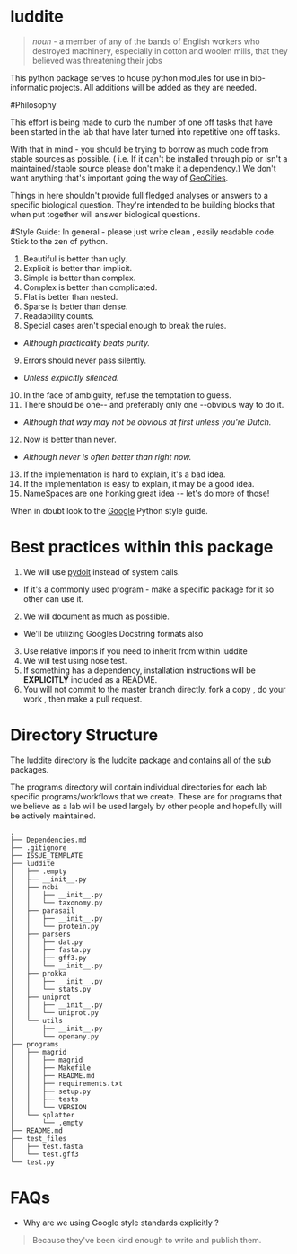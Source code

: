# luddite

> *noun* - a member of any of the bands of English workers who destroyed machinery, especially in cotton and woolen mills, that they believed was threatening their jobs 

This python package serves to house python modules for use in bio-informatic projects. All additions will be added as they are needed. 

#Philosophy

This effort is being made to curb the number of one off tasks that have been started in the lab that have later turned into repetitive one off tasks. 

With that in mind - you should be trying to borrow as much code from stable sources as possible. ( i.e. If it can't be installed through pip or isn't a maintained/stable source please don't make it a dependency.) We don't want anything that's important going the way of [GeoCities](https://en.wikipedia.org/wiki/Yahoo!_GeoCities). 

Things in here shouldn't provide full fledged analyses or answers to a specific biological question. They're intended to be building blocks that when put together will answer biological questions. 

#Style Guide: 
In general - please just write clean , easily readable code. Stick to the zen of python. 

1. Beautiful is better than ugly.
2. Explicit is better than implicit.
3. Simple is better than complex.
4. Complex is better than complicated.
5. Flat is better than nested.
6. Sparse is better than dense.
7. Readability counts.
8. Special cases aren't special enough to break the rules.
  * _Although practicality beats purity._
9. Errors should never pass silently.
  * _Unless explicitly silenced._
10. In the face of ambiguity, refuse the temptation to guess.
11. There should be one-- and preferably only one --obvious way to do it.
  * _Although that way may not be obvious at first unless you're Dutch._
12. Now is better than never.
  * _Although never is often better than right now._
13. If the implementation is hard to explain, it's a bad idea.
14. If the implementation is easy to explain, it may be a good idea.
15. NameSpaces are one honking great idea -- let's do more of those!

When in doubt look to the [Google](https://google.github.io/styleguide/pyguide.html) Python style guide.

# Best practices within this package

1. We will use [pydoit](http://pydoit.org/) instead of system calls. 
  * If it's a commonly used program - make a specific package for it so other can use it.
2. We will document as much as possible.
  * We'll be utilizing Googles Docstring formats also
3. Use relative imports if you need to inherit from within luddite 
4. We will test using nose test.
5. If something has a dependency, installation instructions will be __EXPLICITLY__ included as a README.
6. You will not commit to the master branch directly, fork a copy , do your work , then make a pull request.

# Directory Structure

The luddite directory is the luddite package and contains all of the sub packages.

The programs directory will contain individual directories for each lab specific programs/workflows that we create. These are for programs that we believe as a lab will be used largely by other people and hopefully will be actively maintained. 

```
.
├── Dependencies.md
├── .gitignore
├── ISSUE_TEMPLATE
├── luddite
│   ├── .empty
│   ├── __init__.py
│   ├── ncbi
│   │   ├── __init__.py
│   │   └── taxonomy.py
│   ├── parasail
│   │   ├── __init__.py
│   │   └── protein.py
│   ├── parsers
│   │   ├── dat.py
│   │   ├── fasta.py
│   │   ├── gff3.py
│   │   └── __init__.py
│   ├── prokka
│   │   ├── __init__.py
│   │   └── stats.py
│   ├── uniprot
│   │   ├── __init__.py
│   │   └── uniprot.py
│   └── utils
│       ├── __init__.py
│       └── openany.py
├── programs
│   ├── magrid
│   │   ├── magrid
│   │   ├── Makefile
│   │   ├── README.md
│   │   ├── requirements.txt
│   │   ├── setup.py
│   │   ├── tests
│   │   └── VERSION
│   └── splatter
│       └── .empty
├── README.md
├── test_files
│   ├── test.fasta
│   └── test.gff3
└── test.py

```
# FAQs

* Why are we using Google style standards explicitly ?
 
> Because they've been kind enough to write and publish them. 
